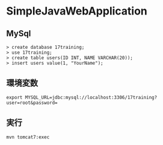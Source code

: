 # SimpleJavaWebApplication
## MySql
```
> create database 17training;
> use 17training;
> create table users(ID INT, NAME VARCHAR(20));
> insert users value(1, "YourName");
```

## 環境変数
` export MYSQL_URL=jdbc:mysql://localhost:3306/17training?user=root&password= `

## 実行
`mvn tomcat7:exec`
